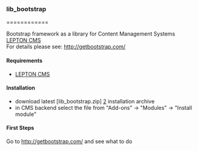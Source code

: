 ### lib_bootstrap
============

Bootstrap framework as a library for Content Management Systems [LEPTON CMS][1]<br />
For details please see: http://getbootstrap.com/

#### Requirements

* [LEPTON CMS][1]

#### Installation

* download latest [lib_bootstrap.zip] [2] installation archive
* in CMS backend select the file from "Add-ons" -> "Modules" -> "Install module"

#### First Steps

Go to http://getbootstrap.com/ and see what to do

[1]: http://lepton-cms.org "LEPTON CMS"
[2]: http://www.lepton-cms.com/lepador/libraries/lib_bootstrap.php

